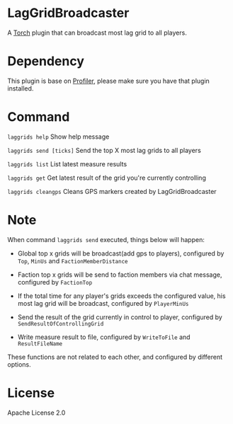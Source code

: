 ﻿# LagGridBroadcaster
A [Torch](https://torchapi.net/) plugin that can broadcast most lag grid to all players.

# Dependency
This plugin is base on [Profiler](https://torchapi.net/plugins/item/da82de0f-9d2f-4571-af1c-88c7921bc063), please make sure you have that plugin installed.

# Command
`laggrids help` Show help message

`laggrids send [ticks]` Send the top X most lag grids to all players

`laggrids list` List latest measure results

`laggrids get` Get latest result of the grid you're currently controlling

`laggrids cleangps` Cleans GPS markers created by LagGridBroadcaster

# Note
When command `laggrids send` executed, things below will happen:

* Global top x grids will be broadcast(add gps to players), configured by `Top`, `MinUs` and `FactionMemberDistance`

* Faction top x grids will be send to faction members via chat message, configured by `FactionTop`

* If the total time for any player's grids exceeds the configured value, his most lag grid will be broadcast, configured by `PlayerMinUs`

* Send the result of the grid currently in control to player, configured by `SendResultOfControllingGrid`

* Write measure result to file, configured by `WriteToFile` and `ResultFileName`

These functions are not related to each other, and configured by different options.

# License
Apache License 2.0
